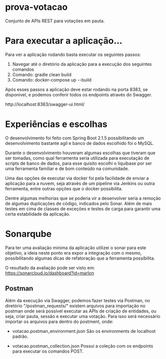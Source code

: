 # prova-votacao

Conjunto de APIs REST para votações em pauta.

# Para executar a aplicação...

Para ver a aplicação rodando basta executar os seguintes passos:

1. Navegar até o diretório da aplicação para a execução dos seguintes comandos
2. Comando: gradle clean build
3. Comando: docker-compose up --build

Após esses passos a aplicação deve estar rodando na porta 8383, se disponível, e podemos conferir todos os endpoints através do Swagger.

http://localhost:8383/swagger-ui.html/

# Experiências e escolhas

O desenvolvimento foi feito com Spring Boot 2.1.5 possibilitando um 
desenvolvimento bastante agil e banco de dados escolhido foi o MySQL.

Durante o desenvolvimento houveram algumas escolhas que tiveram que ser tomadas, como 
qual ferramenta seria utilizada para executação de scripts de banco de dados, para 
esse quisito escolhi o liquibase por ser uma ferramenta familiar e de bom conteúdo na comunidade.

Uma das opções de executar via docker foi pela facilidade de enviar a aplicação para a 
nuvem, seja através de um pipeline via Jenkins ou outra ferramenta, entre outras 
opções que o docker possibilita. 

Dentre algumas melhorias que se poderia vir a desenvolver seria a remoção de algumas 
duplicações de código, indicados pelo Sonar. Além de mais testes em cima de classes de exceções e testes de carga para garantir uma certa estabilidade da aplicação. 


# Sonarqube
Para ter uma avaliação minima da aplicação utilizei o sonar para este objetivo, a 
ideia neste ponto era expor a integração com o mesmo, possíbilitando algumas dicas de 
refatoração que a ferramenta possíbilita. 

O resultado da avaliação pode ser visto em: https://sonarcloud.io/dashboard?id=marlon

## Postman

Além da execução via Swagger, podemos fazer testes via Postman, no diretório 
"/postman_requests/" existem arquivos para importação no postman onde será possível 
executar as APIs de criação de entidades, ou seja, criar pauta, sessão e executar uma votação.
Para isso será necessário importar os arquivos para dentro do postment, onde:   

- votacao.postman_environment.json
São os environments de localhost padrão. 

- votacao.postman_collection.json
Possui a coleção com os endpoints para executar os comandos POST.
